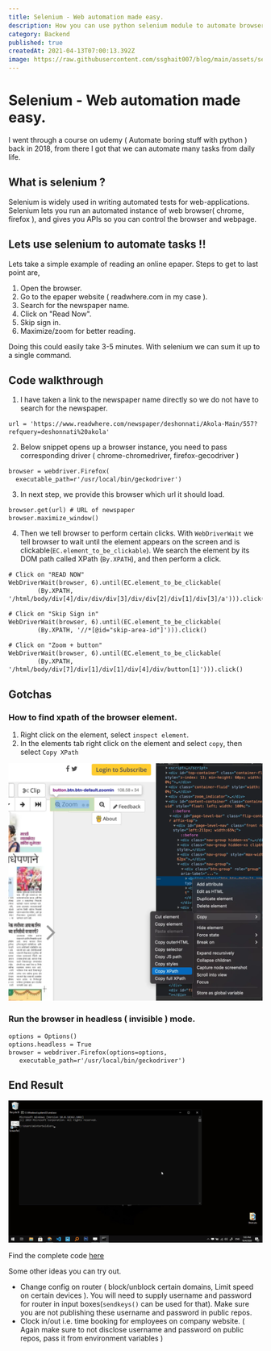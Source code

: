 ```yaml
---
title: Selenium - Web automation made easy.
description: How you can use python selenium module to automate browser based tasks.
category: Backend
published: true
createdAt: 2021-04-13T07:00:13.392Z
image: https://raw.githubusercontent.com/ssghait007/blog/main/assets/selenium.webp
---
```


# Selenium - Web automation made easy.

I went through a course on udemy ( Automate boring stuff with python ) back in 2018, from there I got that we can automate many tasks from daily life.

## What is selenium ?

Selenium is widely used in writing automated tests for web-applications.
Selenium lets you run an automated instance of web browser( chrome, firefox ), and gives you APIs so you can control the browser and webpage.

## Lets use selenium to automate tasks !!

Lets take a simple example of reading an online epaper.
Steps to get to last point are,

1. Open the browser.
2. Go to the epaper website ( readwhere.com in my case ).
3. Search for the newspaper name.
4. Click on "Read Now".
5. Skip sign in.
6. Maximize/zoom for better reading.

Doing this could easily take 3-5 minutes.
With selenium we can sum it up to a single command.

## Code walkthrough

1. I have taken a link to the newspaper name directly so we do not have to search for the newspaper.

```py{1,3-5}
url = 'https://www.readwhere.com/newspaper/deshonnati/Akola-Main/557?refquery=deshonnati%20akola'
```

2. Below snippet opens up a browser instance, you need to pass corresponding driver ( chrome-chromedriver, firefox-gecodriver )

```py{1,3-5}
browser = webdriver.Firefox(
  executable_path=r'/usr/local/bin/geckodriver')
```

3. In next step, we provide this browser which url it should load.

```py{1,3-5}
browser.get(url) # URL of newspaper
browser.maximize_window()
```

4. Then we tell browser to perform certain clicks.
   With `WebDriverWait` we tell browser to wait until the element appears on the screen and is clickable(`EC.element_to_be_clickable`).
   We search the element by its DOM path called XPath (`By.XPATH`), and then perform a click.

```py{1,3-5}
# Click on "READ NOW"
WebDriverWait(browser, 6).until(EC.element_to_be_clickable(
        (By.XPATH, '/html/body/div[4]/div/div/div[3]/div/div[2]/div[1]/div[3]/a'))).click()
```

```py{1,3-5}
# Click on "Skip Sign in"
WebDriverWait(browser, 6).until(EC.element_to_be_clickable(
        (By.XPATH, '//*[@id="skip-area-id"]'))).click()
```

```py{1,3-5}
# Click on "Zoom + button"
WebDriverWait(browser, 6).until(EC.element_to_be_clickable(
        (By.XPATH, '/html/body/div[7]/div[1]/div[1]/div[4]/div/button[1]'))).click()
```

## Gotchas

### How to find xpath of the browser element.

1. Right click on the element, select `inspect element`.
2. In the elements tab right click on the element and select `copy`, then select `Copy XPath`

![image](https://raw.githubusercontent.com/ssghait007/blog/main/assets/find-xpath.webp)

### Run the browser in headless ( invisible ) mode.

```py{1,3-5}
options = Options()
options.headless = True
browser = webdriver.Firefox(options=options,
   executable_path=r'/usr/local/bin/geckodriver')
```

## End Result

![screengrab](https://raw.githubusercontent.com/ssghait007/pyclone/master/images/sg.gif)

Find the complete code [here](https://github.com/ssghait007/pyclone/blob/e967c5c72047f056c73f4ed129653145b9f4a720/pyclone/__main__.py#L31)

Some other ideas you can try out.

- Change config on router ( block/unblock certain domains, Limit speed on certain devices ). You will need to supply username and password for router in input boxes(`sendkeys()` can be used for that). Make sure you are not publishing these username and password in public repos.
- Clock in/out i.e. time booking for employees on company website. ( Again make sure to not disclose username and password on public repos, pass it from environment variables )
